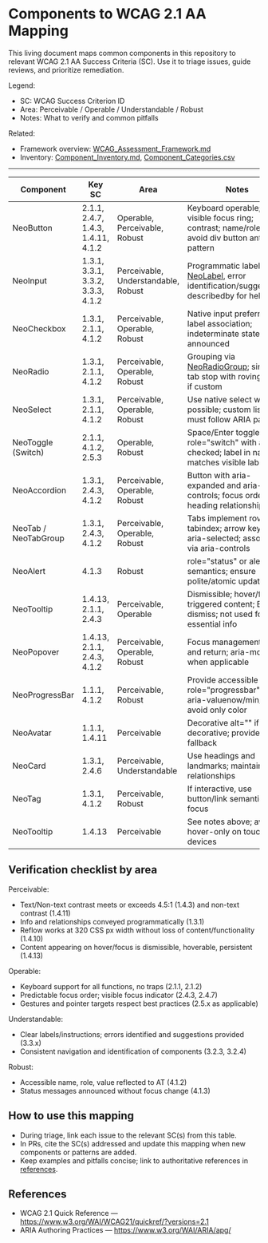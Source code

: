 # Components to WCAG 2.1 AA Mapping

This living document maps common components in this repository to relevant WCAG 2.1 AA Success Criteria (SC). Use it
to triage issues, guide reviews, and prioritize remediation.

Legend:

- SC: WCAG Success Criterion ID
- Area: Perceivable / Operable / Understandable / Robust
- Notes: What to verify and common pitfalls

Related:

- Framework overview: [WCAG_Assessment_Framework.md](../WCAG_Assessment_Framework.md)
- Inventory: [Component_Inventory.md](../inventory/Component_Inventory.md), [Component_Categories.csv](../inventory/Component_Categories.csv)

---

| Component            | Key SC                             | Area                                | Notes                                                                                                                                       |
| -------------------- | ---------------------------------- | ----------------------------------- | ------------------------------------------------------------------------------------------------------------------------------------------- |
| NeoButton            | 2.1.1, 2.4.7, 1.4.3, 1.4.11, 4.1.2 | Operable, Perceivable, Robust       | Keyboard operable; visible focus ring; contrast; name/role/state; avoid div button anti-pattern                                             |
| NeoInput             | 1.3.1, 3.3.1, 3.3.2, 3.3.3, 4.1.2  | Perceivable, Understandable, Robust | Programmatic label via [NeoLabel](../../src/components/atoms/NeoLabel/NeoLabel.vue), error identification/suggestions, describedby for help |
| NeoCheckbox          | 1.3.1, 2.1.1, 4.1.2                | Perceivable, Operable, Robust       | Native input preferred; label association; indeterminate state announced                                                                    |
| NeoRadio             | 1.3.1, 2.1.1, 4.1.2                | Perceivable, Operable, Robust       | Grouping via [NeoRadioGroup](../../src/components/molecules/NeoRadioGroup/NeoRadioGroup.vue); single tab stop with roving focus if custom   |
| NeoSelect            | 1.3.1, 2.1.1, 4.1.2                | Perceivable, Operable, Robust       | Use native select when possible; custom listbox must follow ARIA patterns                                                                   |
| NeoToggle (Switch)   | 2.1.1, 4.1.2, 2.5.3                | Operable, Robust                    | Space/Enter toggles; role="switch" with aria-checked; label in name matches visible label                                                   |
| NeoAccordion         | 1.3.1, 2.4.3, 4.1.2                | Perceivable, Operable, Robust       | Button with aria-expanded and aria-controls; focus order; heading relationships                                                             |
| NeoTab / NeoTabGroup | 1.3.1, 2.4.3, 4.1.2                | Perceivable, Operable, Robust       | Tabs implement roving tabindex; arrow keys; aria-selected; association via aria-controls                                                    |
| NeoAlert             | 4.1.3                              | Robust                              | role="status" or alert semantics; ensure polite/atomic updates                                                                              |
| NeoTooltip           | 1.4.13, 2.1.1, 2.4.3               | Perceivable, Operable               | Dismissible; hover/focus triggered content; ESC to dismiss; not used for essential info                                                     |
| NeoPopover           | 1.4.13, 2.1.1, 2.4.3, 4.1.2        | Perceivable, Operable, Robust       | Focus management; trap and return; aria-modal when applicable                                                                               |
| NeoProgressBar       | 1.1.1, 4.1.2                       | Perceivable, Robust                 | Provide accessible name; role="progressbar" with aria-valuenow/min/max; avoid only color                                                    |
| NeoAvatar            | 1.1.1, 1.4.11                      | Perceivable                         | Decorative alt="" if purely decorative; provide text fallback                                                                               |
| NeoCard              | 1.3.1, 2.4.6                       | Perceivable, Understandable         | Use headings and landmarks; maintain info relationships                                                                                     |
| NeoTag               | 1.3.1, 4.1.2                       | Perceivable, Robust                 | If interactive, use button/link semantics and focus                                                                                         |
| NeoTooltip           | 1.4.13                             | Perceivable                         | See notes above; avoid hover-only on touch devices                                                                                          |

## Verification checklist by area

Perceivable:

- Text/Non-text contrast meets or exceeds 4.5:1 (1.4.3) and non-text contrast (1.4.11)
- Info and relationships conveyed programmatically (1.3.1)
- Reflow works at 320 CSS px width without loss of content/functionality (1.4.10)
- Content appearing on hover/focus is dismissible, hoverable, persistent (1.4.13)

Operable:

- Keyboard support for all functions, no traps (2.1.1, 2.1.2)
- Predictable focus order; visible focus indicator (2.4.3, 2.4.7)
- Gestures and pointer targets respect best practices (2.5.x as applicable)

Understandable:

- Clear labels/instructions; errors identified and suggestions provided (3.3.x)
- Consistent navigation and identification of components (3.2.3, 3.2.4)

Robust:

- Accessible name, role, value reflected to AT (4.1.2)
- Status messages announced without focus change (4.1.3)

## How to use this mapping

- During triage, link each issue to the relevant SC(s) from this table.
- In PRs, cite the SC(s) addressed and update this mapping when new components or patterns are added.
- Keep examples and pitfalls concise; link to authoritative references in [references](../references/).

## References

- WCAG 2.1 Quick Reference — https://www.w3.org/WAI/WCAG21/quickref/?versions=2.1
- ARIA Authoring Practices — https://www.w3.org/WAI/ARIA/apg/

